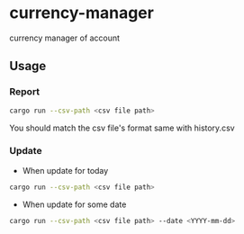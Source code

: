# currency-manager
currency manager of account

## Usage

### Report

```bash
cargo run --csv-path <csv file path>
```
You should match the csv file's format same with history.csv

### Update

- When update for today

```bash
cargo run --csv-path <csv file path>
```

- When update for some date

```bash
cargo run --csv-path <csv file path> --date <YYYY-mm-dd>
```
